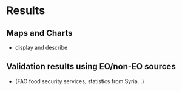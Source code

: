 # Results

## Maps and Charts

- display and describe

## Validation results using EO/non-EO sources 

- (FAO food security services, statistics from Syria…)